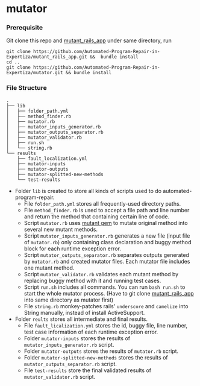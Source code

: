 # mutator

### Prerequisite
 Git clone this repo and [mutant_rails_app](https://github.com/Automated-Program-Repair-in-Expertiza/mutant_rails_app) under same directory, run

 ```
 git clone https://github.com/Automated-Program-Repair-in-Expertiza/mutant_rails_app.git &&  bundle install
 cd ..
 git clone https://github.com/Automated-Program-Repair-in-Expertiza/mutator.git && bundle install
 ```
 
### File Structure
```
.
├── lib
│   ├── folder_path.yml
│   ├── method_finder.rb
│   ├── mutator.rb
│   ├── mutator_inputs_generator.rb
│   ├── mutator_outputs_separator.rb
│   ├── mutator_validator.rb
│   ├── run.sh
│   └── string.rb
└── results
    ├── fault_localization.yml
    ├── mutator-inputs
    ├── mutator-outputs
    ├── mutator-splitted-new-methods
    └── test-results
```

- Folder `lib` is created to store all kinds of scripts used to do automated-program-repair.
  - File `folder_path.yml` stores all frequently-used directory paths.
  - File `method_finder.rb` is used to accept a file path and line number and return the method that containing certain line of code.
  - Script `mutator.rb` uses [mutant gem](https://github.com/mbj/mutant) to mutate original method into several new mutant methods.
  - Script `mutator_inputs_generator.rb` generates a new file (input file of `mutator.rb`) only containing class declaration and buggy method block for each runtime exception error.
  - Script `mutator_outputs_separator.rb` separates outputs generated by `mutator.rb` and created mutator files. Each mutator file includes one mutant method.
  - Script `mutator_validator.rb` validates each mutant method by replacing buggy method with it and running test cases.
  - Script `run.sh` includes all commands. You can run `bash run.sh` to start the whole mutator process. (Have to git clone [mutant_rails_app](https://github.com/Automated-Program-Repair-in-Expertiza/mutant_rails_app) into same directory as mutator first)
  - File `string.rb` monkey-patches rails' `underscore` and `camelize` into String manually, instead of install ActiveSupport.
- Folder `reults` stores all intermediate and final results.
  - File `fault_licalization.yml` stores the id, buggy file, line number, test case information of each runtime exception error.
  - Folder `mutator-inputs` stores the results of `mutator_inputs_generator.rb` script.
  - Folder `mutator-outputs` stores the results of `mutator.rb` script.
  - Folder `mutator-splitted-new-methods` stores the results of `mutator_outputs_separator.rb` script.
  - File `test-results` store the final validated results of `mutator_validator.rb` script.
